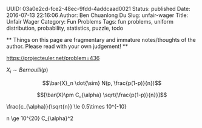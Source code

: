 UUID: 03a0e2cd-fce2-48ec-9fdd-4addcaad0021
Status: published
Date: 2016-07-13 22:16:06
Author: Ben Chuanlong Du
Slug: unfair-wager
Title: Unfair Wager
Category: Fun Problems
Tags: fun problems, uniform distribution, probability, statistics, puzzle, todo

**
Things on this page are
fragmentary and immature notes/thoughts of the author.
Please read with your own judgement!
**


https://projecteuler.net/problem=436

$X_i \sim Bernoulli(p)$

$$\bar{X}_n \dot{\sim} N(p, \frac{p(1-p)}{n})$$

$$[\bar{X}\pm C_{\alpha} \sqrt{\frac{p(1-p)}{n}}]$$

\frac{c_{\alpha}}{\sqrt{n}} \le 0.5\times 10^{-10}

n \ge 10^{20} C_{\alpha}^2

